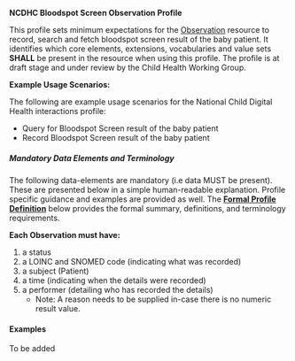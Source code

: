 **NCDHC Bloodspot Screen Observation Profile**

This profile sets minimum expectations for the [Observation] resource to record, search and fetch bloodspot screen result of the baby patient. It identifies which core elements, extensions, vocabularies and value sets **SHALL** be present in the resource when using this profile. The profile is at draft stage and under review by the Child Health Working Group. 

**Example Usage Scenarios:**

The following are example usage scenarios for the National Child Digital Health interactions
profile:

-   Query for Bloodspot Screen result of the baby patient
-   Record Bloodspot Screen result of the baby patient

##### Mandatory Data Elements and Terminology


The following data-elements are mandatory (i.e data MUST be present). These are presented below in a simple human-readable explanation. Profile specific guidance and examples are provided as well.  The [**Formal Profile Definition**](#profile) below provides the  formal summary, definitions, and  terminology requirements.  

**Each Observation must have:**

1.  a status  
1.  a LOINC and SNOMED code (indicating what was recorded)
1.  a subject (Patient)
1.  a time (indicating when the details were recorded)
1.	a performer (detailing who has recorded the details)
    -   Note: A reason needs to be supplied in-case there is no numeric result value.
#### Examples

To be added

[Observation]: http://hl7.org/fhir/observation.html
[extensible]: http://hl7.org/fhir/terminologies.html#extensible
[General Guidance Section]: definitions.html
